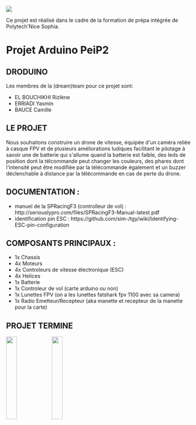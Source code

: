 <img src="http://www.polytechnice.fr/jahia/jsp/jahia/templates/inc/img/polytech_nice-sophia.png">


Ce projet est réalisé dans le cadre de la formation de prépa intégrée de Polytech'Nice Sophia. 

<h1>Projet Arduino PeiP2</h1>

<h2>DRODUINO</h2>

Les membres de la (dream)team pour ce projet sont:
<ul>
<li>EL BOUCHIKHI Rizlène</li>
<li>ERRIADI Yasmin</li>
<li>BAUCE Camille</li>
</ul>

<h2>LE PROJET</h2>
Nous souhaitons construire un drone de vitesse, équipée d'un caméra reliée à casque FPV et de plusieurs améliorations ludiques facilitant le pilotage à savoir une de batterie qui s'allume quand la batterie est faible, des leds de position dont la télcommande peut changer les couleurs, des phares dont l'intensité peut être modifiée par la télécommande également et un buzzer déclenchable à distance par la télécommande en cas de perte du drone.

<h2>DOCUMENTATION :</h2>
<ul>
<li>manuel de la SPRacingF3 (controlleur de vol) : http://seriouslypro.com/files/SPRacingF3-Manual-latest.pdf</li>
<li>identification pin ESC : https://github.com/sim-/tgy/wiki/Identifying-ESC-pin-configuration</li>
 </ul>

<h2>COMPOSANTS PRINCIPAUX :</h2>

  - 1x Chassis
  - 4x Moteurs
  - 4x Controleurs de vitesse électronique (ESC)
  - 4x Helices
  - 1x Batterie
  - 1x Controleur de vol (carte arduino ou non)
  - 1x Lunettes FPV (on a les lunettes fatshark fpv 1100 avec sa camera)
  - 1x Radio Emetteur/Recepteur (aka manette et recepteur de la manette pour la carte)
  
  

<h2>PROJET TERMINE</h2>

<p><img src="https://user-images.githubusercontent.com/34765769/40821230-d96f0ca0-6565-11e8-8117-103cbf96bd04.jpg" width="24%>
 <img src="https://user-images.githubusercontent.com/34765769/40821255-fa9b4a1a-6565-11e8-98ba-e3223e6b8b5f.jpg" width="24%">
 <img src="https://user-images.githubusercontent.com/34765769/40821230-d96f0ca0-6565-11e8-8117-103cbf96bd04.jpg" width="24%>
 <img src="https://user-images.githubusercontent.com/34765769/40821108-138624a6-6565-11e8-902a-7932094e10a5.png" width="24%"></p>


